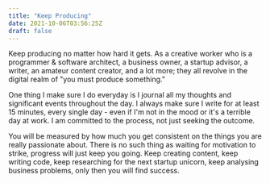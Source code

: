 ```yaml
---
title: "Keep Producing"
date: 2021-10-06T03:56:25Z
draft: false
---
```


Keep producing no matter how hard it gets. As a creative worker who is a programmer & software architect, a business owner, a startup advisor, a writer, an amateur content creator, and a lot more; they all revolve in the digital realm of "you must produce something." 

One thing I make sure I do everyday is I journal all my thoughts and significant events throughout the day. I always make sure I write for at least 15 minutes, every single day - even if I'm not in the mood or it's a terrible day at work. I am committed to the process, not just seeking the outcome.

You will be measured by how much you get consistent on the things you are really passionate about. There is no such thing as waiting for motivation to strike, progress will just keep you going. Keep creating content, keep writing code, keep researching for the next startup unicorn, keep analysing business problems, only then you will find success.